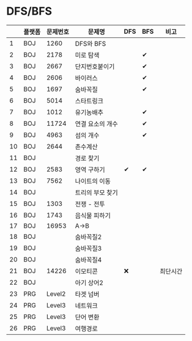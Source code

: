 # DFS/BFS

| |플랫폼|문제번호|문제명|DFS|BFS|비고|
|----|---|---|---|---|---|---|
|1|BOJ|1260|DFS와 BFS|||
|2|BOJ|2178|미로 탐색||✔|
|3|BOJ|2667|단지번호붙이기||✔|
|4|BOJ|2606|바이러스||✔||
|5|BOJ|1697|숨바꼭질||✔||
|6|BOJ|5014|스타트링크|||
|7|BOJ|1012|유기농배추||✔|
|8|BOJ|11724|연결 요소의 개수||✔|
|9|BOJ|4963|섬의 개수||✔|
|10|BOJ|2644|촌수계산|||
|11|BOJ||경로 찾기|||
|12|BOJ|2583|영역 구하기|✔|✔|
|13|BOJ|7562|나이트의 이동|||
|14|BOJ||트리의 부모 찾기|||
|15|BOJ|1303|전쟁 - 전투|||
|16|BOJ|1743|음식물 피하기|||
|17|BOJ|16953|A->B|||
|18|BOJ||숨바꼭질2|||
|19|BOJ||숨바꼭질3|||
|20|BOJ||숨바꼭질4|||
|21|BOJ|14226|이모티콘|❌||최단시간
|22|BOJ||아기 상어2|||
|23|PRG|Level2|타겟 넘버|||
|24|PRG|Level3|네트워크|||
|25|PRG|Level3|단어 변환|||
|26|PRG|Level3|여행경로|||
